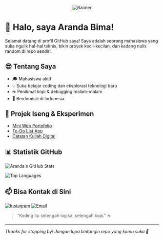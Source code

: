 <!-- Banner -->
<p align="center">
  <img
    src="https://www.wallpaperflare.com/digital-art-men-city-futuristic-night-neon-science-fiction-wallpaper-udroj/download/4096x2304"
    alt="Banner"
    style="max-width: 100%; height: auto;"
  />
</p>

# 👋 Halo, saya Aranda Bima!

Selamat datang di profil GitHub saya! Saya adalah seorang mahasiswa yang suka ngulik hal-hal teknis, bikin proyek kecil-kecilan, dan kadang nulis random di repo sendiri.

## 😎 Tentang Saya
- 🎓 Mahasiswa aktif
- 💡 Suka belajar coding dan eksplorasi teknologi baru
- ☕ Penikmat kopi & debugging malam-malam
- 📍 Berdomisili di Indonesia

## 🚀 Projek Iseng & Eksperimen
- [Mini Web Portofolio](https://github.com/arandabima/web-portofolio)
- [To-Do List App](https://github.com/arandabima/todo-app)
- [Catatan Kuliah Digital](https://github.com/arandabima/notes-digital)

## 📊 Statistik GitHub
![Aranda's GitHub Stats](https://github-readme-stats.vercel.app/api?username=arandabima&show_icons=true&theme=tokyonight)

![Top Languages](https://github-readme-stats.vercel.app/api/top-langs/?username=arandabima&layout=compact&theme=tokyonight)

## 📫 Bisa Kontak di Sini
[![Instagram](https://img.shields.io/badge/-@arandabima-E4405F?style=flat&logo=instagram&logoColor=white)](https://www.instagram.com/arandabima_/)
[![Email](https://img.shields.io/badge/-Email-0078D4?style=flat&logo=gmail&logoColor=white)](mailto:arandabimantara100@gmail.com)

> “Koding itu setengah logika, setengah kopi.” ☕

---

_Thanks for stopping by! Jangan lupa bintangin repo yang kamu suka 🌟_
